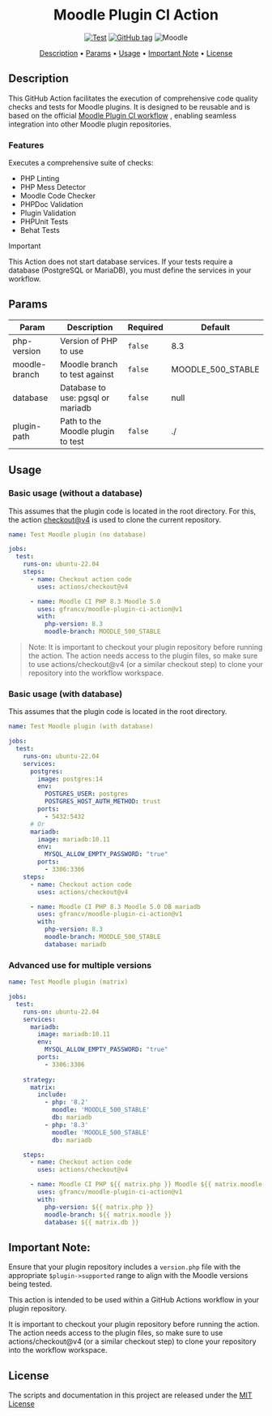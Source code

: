 <div align="center">

# Moodle Plugin CI Action

[![Test](https://img.shields.io/github/actions/workflow/status/GFrancV/moodle-plugin-ci-action/test.yml?style=for-the-badge&label=Test&logo=github)](https://GitHub.com/GFrancV/moodle-plugin-ci-action/tags/)
[![GitHub tag](https://img.shields.io/github/tag/GFrancV/moodle-plugin-ci-action.svg?style=for-the-badge&logo=github)](https://GitHub.com/GFrancV/moodle-plugin-ci-action/tags/)
![Moodle](https://img.shields.io/badge/^4.4-1000?style=for-the-badge&logo=Moodle&logoColor=ffffff&labelColor=gray&color=f98012&label=Moodle)

<a href="#description">Description</a>
•
<a href="#params">Params</a>
•
<a href="#usage">Usage</a>
•
<a href="#important-note">Important Note</a>
•
<a href="#license">License</a>
</div>


## Description

This GitHub Action facilitates the execution of comprehensive code quality checks and tests for Moodle plugins. It is designed to be reusable and is based on the official [Moodle Plugin CI workflow](https://github.com/moodlehq/moodle-plugin-ci/blob/main/.github/workflows/test.yml) , enabling seamless integration into other Moodle plugin repositories.

### Features

Executes a comprehensive suite of checks:

- PHP Linting
- PHP Mess Detector
- Moodle Code Checker
- PHPDoc Validation
- Plugin Validation
- PHPUnit Tests
- Behat Tests

> [!IMPORTANT]
> This Action does not start database services. If your tests require a database (PostgreSQL or MariaDB), you must define the services in your workflow.

## Params 

| Param | Description | Required | Default |
| --- | --- | --- | --- |
| php-version | Version of PHP to use | `false` | 8.3 |
| moodle-branch | Moodle branch to test against | `false` | MOODLE_500_STABLE |
| database | Database to use: pgsql or mariadb | `false` | null |
| plugin-path | Path to the Moodle plugin to test | `false` | ./ |

## Usage

### Basic usage (without a database)

This assumes that the plugin code is located in the root directory. For this, the action [checkout@v4](https://github.com/marketplace/actions/checkout) is used to clone the current repository.

```yml
name: Test Moodle plugin (no database)

jobs:
  test:
    runs-on: ubuntu-22.04
    steps:
      - name: Checkout action code
        uses: actions/checkout@v4

      - name: Moodle CI PHP 8.3 Moodle 5.0
        uses: gfrancv/moodle-plugin-ci-action@v1
        with:
          php-version: 8.3
          moodle-branch: MOODLE_500_STABLE
```
> Note: It is important to checkout your plugin repository before running the action. The action needs access to the plugin files, so make sure to use actions/checkout@v4 (or a similar checkout step) to clone your repository into the workflow workspace.

### Basic usage (with database)

This assumes that the plugin code is located in the root directory.

```yml
name: Test Moodle plugin (with database)

jobs:
  test:
    runs-on: ubuntu-22.04
    services:
      postgres:
        image: postgres:14
        env:
          POSTGRES_USER: postgres
          POSTGRES_HOST_AUTH_METHOD: trust
        ports:
          - 5432:5432
      # Or 
      mariadb:
        image: mariadb:10.11
        env:
          MYSQL_ALLOW_EMPTY_PASSWORD: "true"
        ports:
          - 3306:3306
    steps:
      - name: Checkout action code
        uses: actions/checkout@v4

      - name: Moodle CI PHP 8.3 Moodle 5.0 DB mariadb
        uses: gfrancv/moodle-plugin-ci-action@v1
        with: 
          php-version: 8.3
          moodle-branch: MOODLE_500_STABLE
          database: mariadb
```

### Advanced use for multiple versions

```yml
name: Test Moodle plugin (matrix)

jobs:
  test:
    runs-on: ubuntu-22.04
    services: 
      mariadb:
        image: mariadb:10.11
        env:
          MYSQL_ALLOW_EMPTY_PASSWORD: "true"
        ports:
          - 3306:3306
          
    strategy:
      matrix:
        include:
          - php: '8.2'
            moodle: 'MOODLE_500_STABLE'
            db: mariadb
          - php: '8.3'
            moodle: 'MOODLE_500_STABLE'
            db: mariadb

    steps:
      - name: Checkout action code
        uses: actions/checkout@v4

      - name: Moodle CI PHP ${{ matrix.php }} Moodle ${{ matrix.moodle }} DB ${{ matrix.db }}
        uses: gfrancv/moodle-plugin-ci-action@v1
        with:
          php-version: ${{ matrix.php }}
          moodle-branch: ${{ matrix.moodle }}
          database: ${{ matrix.db }}
```

## Important Note:

Ensure that your plugin repository includes a `version.php` file with the appropriate `$plugin->supported` range to align with the Moodle versions being tested.

This action is intended to be used within a GitHub Actions workflow in your plugin repository.

It is important to checkout your plugin repository before running the action. The action needs access to the plugin files, so make sure to use actions/checkout@v4 (or a similar checkout step) to clone your repository into the workflow workspace.

## License

The scripts and documentation in this project are released under the [MIT License](LICENSE)